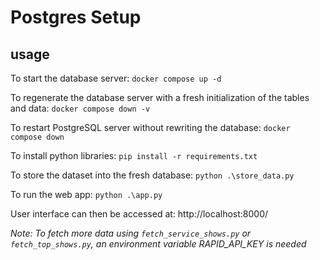 # Postgres Setup

## usage
To start the database server:
`docker compose up -d`

To regenerate the database server with a fresh initialization of the tables and data:
`docker compose down -v`

To restart PostgreSQL server without rewriting the database:
`docker compose down`

To install python libraries:
`pip install -r requirements.txt`

To store the dataset into the fresh database:
`python .\store_data.py`

To run the web app:
`python .\app.py`

User interface can then be accessed at: http://localhost:8000/

_Note: To fetch more data using `fetch_service_shows.py` or `fetch_top_shows.py`, an environment variable RAPID_API_KEY is needed_